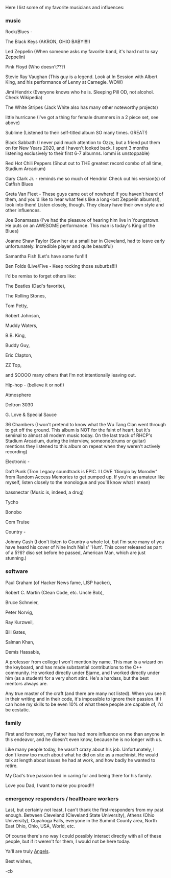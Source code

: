 Here I list some of my favorite musicians and influences:

### music

Rock/Blues -

The Black Keys (AKRON, OHIO BABY!!!!)

Led Zeppelin (When someone asks my favorite band, it's hard not to say Zeppelin)

Pink Floyd (Who doesn't???)

Stevie Ray Vaughan (This guy is a legend. Look at In Session with Albert King, and his performance 
of Lenny at Carnegie. WOW)

Jimi Hendrix (Everyone knows who he is. Sleeping Pill OD, not alcohol. Check Wikipedia)

The White Stripes (Jack White also has many other noteworthy projects)

little hurricane (I've got a thing for female drummers in a 2 piece set, see above)

Sublime (Listened to their self-titled album SO many times. GREAT!)

Black Sabbath (I never paid much attention to Ozzy, but a friend put them on for New Years 2020, and I haven't looked back. I spent 3 months listening exclusively to their first 6-7 albumns. Iommi is unstoppable)

Red Hot Chili Peppers (Shout out to THE greatest record combo of all time, Stadium Arcadium)

Gary Clark Jr. - reminds me so much of Hendrix! Check out his version(s) of Catfish Blues

Greta Van Fleet - These guys came out of nowhere! If you haven't heard of them, and you'd like to hear what feels like a long-lost Zeppelin album(s!), look into them! Listen closely, though. They cleary have their own style and other influences.

Joe Bonamassa (I've had the pleasure of hearing him live in Youngstown. He puts on an AWESOME performance. This man is today's King of the Blues)

Joanne Shaw Taylor (Saw her at a small bar in Cleveland, had to leave early unfortunately. Incredible player and quite beautiful)

Samantha Fish (Let's have some fun!!!)

Ben Folds (Live/Five - Keep rocking those suburbs!!!)

I'd be remiss to forget others like:

The Beatles (Dad's favorite),

The Rolling Stones,

Tom Petty,

Robert Johnson,

Muddy Waters,

B.B. King,

Buddy Guy,

Eric Clapton,

ZZ Top,

and SOOOO many others that I'm not intentionally leaving out.

Hip-hop - (believe it or not!)

Atmosphere

Deltron 3030

G. Love & Special Sauce

36 Chambers (I won't pretend to know what the Wu Tang Clan went through to get off the ground. This album is NOT for the faint of heart, but it's seminal to almost all modern music today. On the last track of RHCP's Stadium Arcadium, during the interview, someone(drums or guitar) mentions they listened to this album on repeat when they weren't actively recording)


Electronic - 

Daft Punk (Tron Legacy soundtrack is EPIC. I LOVE 'Giorgio by Moroder' from Random Access Memories to get pumped up. If you're an amateur like myself, listen closely to the monologue and you'll know what I mean)

bassnectar (Music is, indeed, a drug)

Tycho

Bonobo

Com Truise

Country - 

Johnny Cash (I don't listen to Country a whole lot, but I'm sure many of you have heard his cover of Nine Inch Nails' 'Hurt'. This cover released as part of a 5?6? disc set before he passed, American Man, which are just stunning.)


### software

Paul Graham (of Hacker News fame, LISP hacker),

Robert C. Martin (Clean Code, etc. Uncle Bob),

Bruce Schneier,

Peter Norvig,

Ray Kurzweil,

Bill Gates,

Salman Khan,

Demis Hassabis,

A professor from college I won't mention by name. This man is a wizard on the keyboard, and has made substantial contributions to the C++ community. He worked directly under Bjarne, and I worked directly under him (as a student) for a very short stint. He's a hardass, but the best mentors always are.

Any true master of the craft (and there are many not listed). When you see it in their writing and in their code, it's impossible to ignore their passion. If I can hone my skills to be even 10% of what these people are capable of, I'd be ecstatic.

### family

First and foremost, my Father has had more influence on me than anyone in this endeavor, and he doesn't even know, because he is no longer with us.

Like many people today, he wasn't crazy about his job. Unfortunately, I don't know too much about what he did on site as a machinist. He would talk at length about issues he had at work, and how badly he wanted to retire.

My Dad's true passion lied in caring for and being there for his family.

Love you Dad, I want to make you proud!!!

### emergency responders / healthcare workers

Last, but certainly not least, I can't thank the first-responders from my past enough. Between Cleveland (Cleveland State University), Athens (Ohio University), Cuyahoga Falls, everyone in the Summit County area, North East Ohio, Ohio, USA, World, etc.

Of course there's no way I could possibly interact directly with all of these people, but if it weren't for them, I would not be here today.

Ya'll are truly [Angels](/ANGELS.md).

Best wishes,

-cb